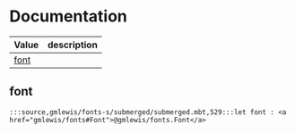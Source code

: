 # Documentation
|Value|description|
|---|---|
|[font](#font)||

## font

```moonbit
:::source,gmlewis/fonts-s/submerged/submerged.mbt,529:::let font : <a href="gmlewis/fonts#Font">@gmlewis/fonts.Font</a>
```

